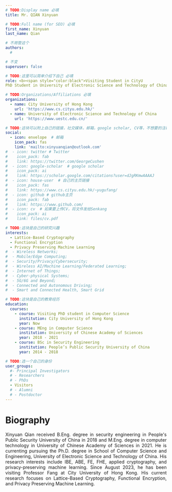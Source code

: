 ```yaml
---
# TODO:Display name 必填
title: Mr. QIAN Xinyuan  

# TODO:Full name (for SEO) 必填
first_name: Xinyuan  
last_name: Qian

# 不用管这个
authors:
  # 

# 不变
superuser: false

# TODO:这里可以简单介绍下自己 必填
role: <b><span style="color:black">Visiting Student in CityU
PhD Student in University of Electronic Science and Technology of China</span></b>

# TODO:Organizations/Affiliations 必填
organizations:
  - name: City University of Hong Kong
    url: 'https://www.cs.cityu.edu.hk/'
  - name: University of Electronic Science and Technology of China 
    url: 'https://www.uestc.edu.cn/'

# TODO:这块可以附上自己的链接，社交媒体，邮箱，google scholar, CV等，不想要的注释掉即可
social:
  - icon: envelope  # 邮箱
    icon_pack: fas
    link: 'mailto:xinyuanqian@outlook.com'
#  - icon: twitter # Twitter
#    icon_pack: fab  
#    link: https://twitter.com/GeorgeCushen
#  - icon: google-scholar  # google scholar
#    icon_pack: ai
#    link: https://scholar.google.com/citations?user=dJgRKmwAAAAJ
#  - icon: house-user  # 自己的主页链接
#    icon_pack: fas
#    link: https://www.cs.cityu.edu.hk/~yugufang/
#  - icon: github # github主页
#    icon_pack: fab   
#    link: https://www.github.com/
#  - icon: cv  # 如果要上传CV，将文件发给Senkang
#    icon_pack: ai
#    link: files/cv.pdf

# TODO:这块是自己的研究兴趣
interests:
  - Lattice-Based Cryptography
  - Functional Encryption
  - Privacy Preserving Machine Learning
#  - Wireless Networks; 
#  - Mobile/Edge Computing; 
#  - Security/Privacy/Cybersecurity; 
#  - Wireless AI/Machine Learning/Federated Learning; 
#  - Internet of Things;
#  - Cyber-physical Systems; 
#  - 5G/6G and Beyond; 
#  - Connected and Autonomous Driving; 
#  - Smart and Connected Health, Smart Grid

# TODO:这块是自己的教育经历
education:
  courses:
    - course: Visiting PhD student in Computer Science
      institution: City University of Hong Kong
      year: Now
    - course: MEng in Computer Science
      institution: University of Chinese Academy of Sciences
      year: 2018 - 2021
    - course: BSc in Security Engineering
      institution: People’s Public Security University of China
      year: 2014 - 2018

# TODO:选一个自己的身份
user_groups:
  #- Principal Investigators
  # - Researchers
  # - PhDs
  - Visitors
  # - Alumni
  # - Postdoctor
---
```

<!-- TODO:写自己的Biography -->
# Biography
<p style="text-align:justify"> Xinyuan Qian received B.Eng. degree in security engineering in People's Public Security University of China in 2018 and M.Eng. degree in computer technology in University of Chinese Academy of Sciences in 2021. He is currenting pursuing the Ph.D. degree in School of Computer Science and Engineering, University of Electronic Science and Technology of China. His research interests include IBE, ABE, FE, FHE, applied cryptography, and privacy-preserving machine learning. Since August 2023, he has been visiting Professor Fang at City University of Hong Kong. His current research focuses on Lattice-Based Cryptography, Functional Encryption, and Privacy Preserving Machine Learning.

